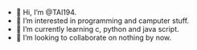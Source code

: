 - 👋 Hi, I’m @TAl194.
- 👀 I’m interested in programming and camputer stuff.
- 🌱 I’m currently learning c, python and java script.
- 💞️ I’m looking to collaborate on nothing by now.

<!---
TAl194/TAl194 is a ✨ special ✨ repository because its `README.md` (this file) appears on your GitHub profile.
You can click the Preview link to take a look at your changes.
--->
